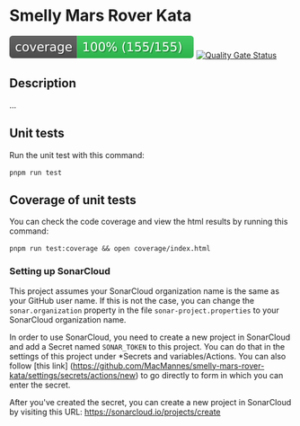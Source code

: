 # Smelly Mars Rover Kata

![Coverage](badge.svg)
[![Quality Gate Status](https://sonarcloud.io/api/project_badges/measure?project=MacMannes_smelly-mars-rover-kata&metric=alert_status)](https://sonarcloud.io/summary/new_code?id=MacMannes_smelly-mars-rover-kata)

## Description

...

## Unit tests

Run the unit test with this command:

```shell
pnpm run test
```

## Coverage of unit tests

You can check the code coverage and view the html results by running this
command:

```shell
pnpm run test:coverage && open coverage/index.html
```

### Setting up SonarCloud

This project assumes your SonarCloud organization name is the same as your
GitHub user name. If this is not the case, you can change the
`sonar.organization` property in the file `sonar-project.properties` to your
SonarCloud organization name.

In order to use SonarCloud, you need to create a new project in SonarCloud and
add a Secret named `SONAR_TOKEN` to this project. You can do that in the
settings of this project under \*Secrets and variables/Actions. You can also
follow [this link]
(https://github.com/MacMannes/smelly-mars-rover-kata/settings/secrets/actions/new)
to go directly to form in which you can enter the secret.

After you've created the secret, you can create a new project in SonarCloud by
visiting this URL: https://sonarcloud.io/projects/create
